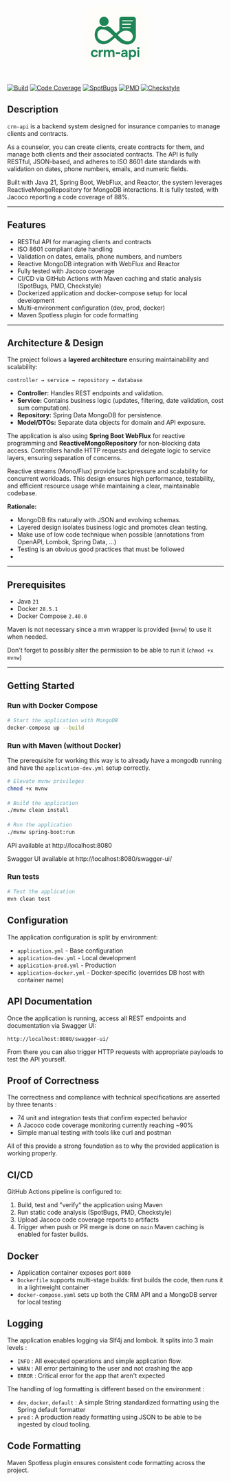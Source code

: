 <br>
<img alt="Project icon" width="150" style="display: block; margin: auto; border-radius: 20%;" src="images/icon.png"/>
<br>


[![Build](https://github.com/<username>/crm-api/actions/workflows/ci.yml/badge.svg)](https://github.com/<username>/crm-api/actions/workflows/ci.yml)
[![Code Coverage](https://img.shields.io/badge/coverage-88%25-brightgreen)](https://github.com/<username>/crm-api/actions/workflows/ci.yml)
[![SpotBugs](https://img.shields.io/badge/spotbugs-passed-brightgreen)](https://github.com/<username>/crm-api/actions/workflows/ci.yml)
[![PMD](https://img.shields.io/badge/pmd-passed-brightgreen)](https://github.com/<username>/crm-api/actions/workflows/ci.yml)
[![Checkstyle](https://img.shields.io/badge/checkstyle-passed-brightgreen)](https://github.com/<username>/crm-api/actions/workflows/ci.yml)

## Description

`crm-api` is a backend system designed for insurance companies to manage clients and contracts. 

As a counselor, you can create clients, create contracts for them, and manage both clients and their associated contracts. The API is fully RESTful, JSON-based, and adheres to ISO 8601 date standards with validation on dates, phone numbers, emails, and numeric fields.

Built with Java 21, Spring Boot, WebFlux, and Reactor, the system leverages ReactiveMongoRepository for MongoDB interactions. It is fully tested, with Jacoco reporting a code coverage of 88%.

---
## Features

* RESTful API for managing clients and contracts
* ISO 8601 compliant date handling
* Validation on dates, emails, phone numbers, and numbers
* Reactive MongoDB integration with WebFlux and Reactor
* Fully tested with Jacoco coverage
* CI/CD via GitHub Actions with Maven caching and static analysis (SpotBugs, PMD, Checkstyle)
* Dockerized application and docker-compose setup for local development
* Multi-environment configuration (dev, prod, docker)
* Maven Spotless plugin for code formatting

---

## Architecture & Design

The project follows a **layered architecture** ensuring maintainability and scalability:

```
controller → service → repository → database
```

* **Controller:** Handles REST endpoints and validation.
* **Service:** Contains business logic (updates, filtering, date validation, cost sum computation).
* **Repository:** Spring Data MongoDB for persistence.
* **Model/DTOs:** Separate data objects for domain and API exposure.

The application is also using **Spring Boot WebFlux** for reactive programming and **ReactiveMongoRepository** for non-blocking data access. Controllers handle HTTP requests and delegate logic to service layers, ensuring separation of concerns. 

Reactive streams (Mono/Flux) provide backpressure and scalability for concurrent workloads. This design ensures high performance, testability, and efficient resource usage while maintaining a clear, maintainable codebase.

**Rationale:**

* MongoDB fits naturally with JSON and evolving schemas.
* Layered design isolates business logic and promotes clean testing.
* Make use of low code technique when possible (annotations from OpenAPI, Lombok, Spring Data, ...)
* Testing is an obvious good practices that must be followed
* 
---

## Prerequisites
* Java `21`
* Docker `28.5.1`
* Docker Compose `2.40.0`

Maven is not necessary since a mvn wrapper is provided (`mvnw`) to use it when needed.

Don't forget to possibly alter the permission to be able to run it (`chmod +x mvnw`)

---

## Getting Started

### Run with Docker Compose

```bash
# Start the application with MongoDB
docker-compose up --build
```

### Run with Maven (without Docker)

The prerequisite for working this way is to already have a mongodb running and have the `application-dev.yml` setup correctly.

```bash
# Elevate mvnw privileges
chmod +x mvnw

# Build the application
./mvnw clean install

# Run the application
./mvnw spring-boot:run
```
API available at http://localhost:8080

Swagger UI available at http://localhost:8080/swagger-ui/

### Run tests

```bash
# Test the application
mvn clean test
```

## Configuration

The application configuration is split by environment:

* `application.yml` - Base configuration
* `application-dev.yml` - Local development
* `application-prod.yml` - Production
* `application-docker.yml` - Docker-specific (overrides DB host with container name)

## API Documentation

Once the application is running, access all REST endpoints and documentation via Swagger UI:

```
http://localhost:8080/swagger-ui/
```
From there you can also trigger HTTP requests with appropriate payloads to test the API yourself.
## Proof of Correctness

The correctness and compliance with technical specifications are asserted by three tenants :
* 74 unit and integration tests that confirm expected behavior
* A Jacoco code coverage monitoring currently reaching ~90%
* Simple manual testing with tools like curl and postman

All of this provide a strong foundation as to why the provided application is working properly.

## CI/CD

GitHub Actions pipeline is configured to:

1. Build, test and "verify" the application using Maven
2. Run static code analysis (SpotBugs, PMD, Checkstyle)
3. Upload Jacoco code coverage reports to artifacts
4. Trigger when push or PR merge is done on `main`
Maven caching is enabled for faster builds.

## Docker

*  Application container exposes port `8080`
* `Dockerfile` supports multi-stage builds: first builds the code, then runs it in a lightweight container
* `docker-compose.yaml` sets up both the CRM API and a MongoDB server for local testing

## Logging

The application enables logging via Slf4j and lombok.
It splits into 3 main levels :
* `INFO` : All executed operations and simple application flow.
* `WARN` : All error pertaining to the user and not crashing the app
* `ERROR` : Critical error for the app that aren't expected

The handling of log formatting is different based on the environment :
* `dev`, `docker`, `default` : A simple String standardized formatting using the Spring default formatter
* `prod` : A production ready formatting using JSON to be able to be ingested by cloud tooling.

## Code Formatting

Maven Spotless plugin ensures consistent code formatting across the project.

